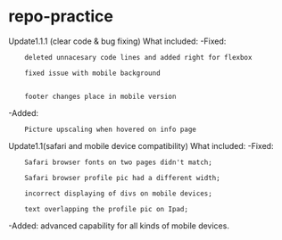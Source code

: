 # repo-practice



  Update1.1.1 (clear code & bug fixing)
What included:
-Fixed: 

        deleted unnacesary code lines and added right for flexbox 

        fixed issue with mobile background


        footer changes place in mobile version



-Added: 

        Picture upscaling when hovered on info page












Update1.1(safari and mobile device compatibility)
What included:
-Fixed: 

        Safari browser fonts on two pages didn't match;

        Safari browser profile pic had a different width;

        incorrect displaying of divs on mobile devices;

        text overlapping the profile pic on Ipad;

-Added: 
        advanced capability for all kinds of mobile devices.   




       
       
       
       
       
       
      

          


